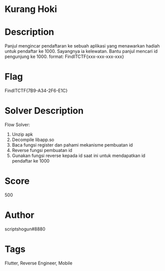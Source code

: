 # Kurang Hoki

# Description
Panjul mengincar pendaftaran ke sebuah aplikasi yang menawarkan hadiah untuk pendaftar ke 1000. Sayangnya ia kelewatan. Bantu panjul mencari id pengunjung ke 1000.
format: FindITCTF{xxx-xxx-xxx-xxx}

# Flag
FindITCTF{7B9-A34-2F6-E1C}

# Solver Description
Flow Solver:

1. Unzip apk
2. Decompile libapp.so
3. Baca fungsi register dan pahami mekanisme pembuatan id
4. Reverse fungsi pembuatan id
5. Gunakan fungsi reverse kepada id saat ini untuk mendapatkan id pendaftar ke 1000

# Score
500

# Author
scriptshogun#8880

# Tags
Flutter, Reverse Engineer, Mobile
